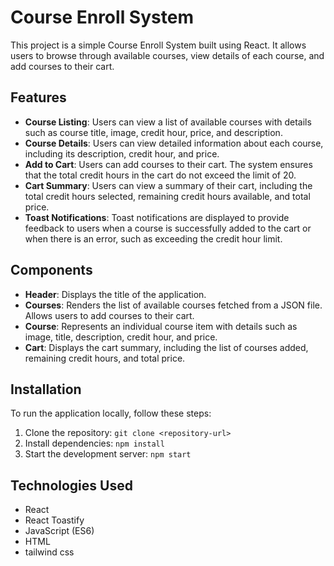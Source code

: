 # Course Enroll System

This project is a simple Course Enroll System built using React. It allows users to browse through available courses, view details of each course, and add courses to their cart.

## Features

- **Course Listing**: Users can view a list of available courses with details such as course title, image, credit hour, price, and description.
- **Course Details**: Users can view detailed information about each course, including its description, credit hour, and price.
- **Add to Cart**: Users can add courses to their cart. The system ensures that the total credit hours in the cart do not exceed the limit of 20.
- **Cart Summary**: Users can view a summary of their cart, including the total credit hours selected, remaining credit hours available, and total price.
- **Toast Notifications**: Toast notifications are displayed to provide feedback to users when a course is successfully added to the cart or when there is an error, such as exceeding the credit hour limit.

## Components

- **Header**: Displays the title of the application.
- **Courses**: Renders the list of available courses fetched from a JSON file. Allows users to add courses to their cart.
- **Course**: Represents an individual course item with details such as image, title, description, credit hour, and price.
- **Cart**: Displays the cart summary, including the list of courses added, remaining credit hours, and total price.


## Installation

To run the application locally, follow these steps:

1. Clone the repository: `git clone <repository-url>`
2. Install dependencies: `npm install`
3. Start the development server: `npm start`

## Technologies Used

- React
- React Toastify
- JavaScript (ES6)
- HTML
- tailwind css

